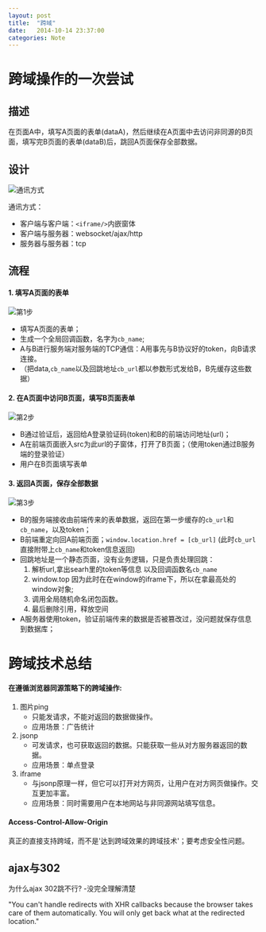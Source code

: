 ```yaml
---
layout: post
title:  "跨域"
date:   2014-10-14 23:37:00
categories: Note
---
```


跨域操作的一次尝试
=========================

## 描述

在页面A中，填写A页面的表单(dataA)，然后继续在A页面中去访问非同源的B页面，填写完B页面的表单(dataB)后，跳回A页面保存全部数据。

## 设计

![通讯方式](http://heydelilah.github.io/data/cross/desc.png)

通讯方式：

- 客户端与客户端：`<iframe/>`内嵌窗体
- 客户端与服务器：websocket/ajax/http
- 服务器与服务器：tcp

## 流程

#### 1. 填写A页面的表单

![第1步](http://heydelilah.github.io/data/cross/1.png)

- 填写A页面的表单；
- 生成一个全局回调函数，名字为`cb_name`;
- A与B进行服务端对服务端的TCP通信：A用事先与B协议好的token，向B请求连接。
- （把data,`cb_name`以及回跳地址`cb_url`都以参数形式发给B，B先缓存这些数据）

#### 2. 在A页面中访问B页面，填写B页面表单

![第2步](http://heydelilah.github.io/data/cross/2.png)

- B通过验证后，返回给A登录验证码(token)和B的前端访问地址(url)；
- A在前端页面嵌入src为此url的子窗体，打开了B页面；（使用token通过B服务端的登录验证）
- 用户在B页面填写表单

#### 3. 返回A页面，保存全部数据

![第3步](http://heydelilah.github.io/data/cross/3.png)

- B的服务端接收由前端传来的表单数据，返回在第一步缓存的`cb_url`和`cb_name`，以及token；
- B前端重定向回A前端页面；`window.location.href = [cb_url]` (此时`cb_url`直接附带上`cb_name`和token信息返回)
- 回跳地址是一个静态页面，没有业务逻辑，只是负责处理回跳：
	1. 解析url,拿出searh里的token等信息 以及回调函数名`cb_name`
	2. window.top 因为此时在在window的iframe下，所以在拿最高处的window对象;
	3. 调用全局随机命名闭包函数。
	4. 最后删除引用，释放空间
- A服务器使用token，验证前端传来的数据是否被篡改过，没问题就保存信息到数据库；



跨域技术总结
============================

#### 在遵循浏览器同源策略下的跨域操作:
1. 图片ping
	- 只能发请求，不能对返回的数据做操作。
	- 应用场景：广告统计
2. jsonp
	- 可发请求，也可获取返回的数据。只能获取一些从对方服务器返回的数据。
	- 应用场景：单点登录
3. iframe
	- 与jsonp原理一样，但它可以打开对方网页，让用户在对方网页做操作。交互更加丰富。
	- 应用场景：同时需要用户在本地网站与非同源网站填写信息。


#### Access-Control-Allow-Origin
真正的直接支持跨域，而不是'达到跨域效果的跨域技术'；要考虑安全性问题。

## ajax与302

为什么ajax 302跳不行? -没完全理解清楚

"You can't handle redirects with XHR callbacks because the browser takes care of them automatically. You will only get back what at the redirected location."